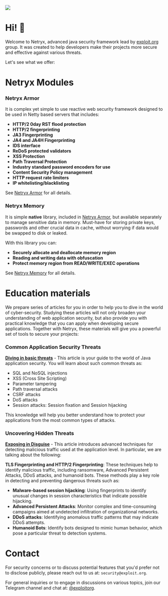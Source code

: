 ![](assets/images/netryx.png)

# Hi! 👋
Welcome to Netryx, advanced java security framework lead by [exploit.org](https://exploit.org) group.
It was created to help developers make their projects more secure and effective against various threats.

Let's see what we offer:

# Netryx Modules
### Netryx Armor

It is complex yet simple to use reactive web security framework designed to be used 
in Netty based servers that includes:
- **HTTP/2 0day RST flood protection**
- **HTTP/2 fingerprinting**
- **JA3 Fingerprinting**
- **JA4 and JA4H Fingerprinting**
- **IDS interface**
- **ReDoS protected validators**
- **XSS Protection**
- **Path Traversal Protection**
- **Industry standard password encoders for use**
- **Content Security Policy management**
- **HTTP request rate limiters**
- **IP whitelisting/blacklisting**

See [Netryx Armor](/armor) for all details.

### Netryx Memory
It is simple **native** library, included in [Netryx Armor](/armor), but available separately to manage sensitive data in memory.
Must-have for storing private keys, passwords and other crucial data in cache, without worrying if data would be swapped to disk
or leaked.

With this library you can:
- **Securely allocate and deallocate memory region**
- **Reading and writing data with obfuscation**
- **Protect memory region from READ/WRITE/EXEC operations**

See [Netryx Memory](/memory) for all details.

# Education materials
We prepare series of articles for you in order to help you to dive in the world of cyber-security.
Studying these articles will not only broaden your understanding of web application security, but also provide you with practical knowledge that you can apply when developing secure applications. Together with Netryx, these materials will give you a powerful set of tools to secure your projects:

### Common Application Security Threats
**[Diving in basic threats](https://blog.exploit.org/java-appsec/)** - This article is your guide to the world of Java application security. You will learn about such common threats as:

- SQL and NoSQL injections
- XSS (Cross Site Scripting)
- Parameter tampering
- Path traversal attacks
- CSRF attacks
- DoS attacks
- Session attacks: Session fixation and Session hijacking

This knowledge will help you better understand how to protect your applications from the most common types of attacks.

### Uncovering Hidden Threats
**[Exposing in Disguise](https://blog.exploit.org/exposing-in-disguise/)** - This article introduces advanced techniques for detecting malicious traffic used at the application level. In particular, we are talking about the following:

**TLS Fingerprinting and HTTP/2 Fingerprinting**: These techniques help to identify malicious traffic, including ransomware, Advanced Persistent Attacks, DDoS attacks, and humanoid bots.
These methods play a key role in detecting and preventing dangerous threats such as:

- **Malware-based session hijacking**: Using fingerprints to identify unusual changes in session characteristics that indicate possible hijacking.
- **Advanced Persistent Attacks**: Monitor complex and time-consuming campaigns aimed at undetected infiltration of organizational networks.
- **DDoS attacks**: Identifying anomalous traffic patterns that may indicate DDoS attempts.
- **Humanoid Bots**: Identify bots designed to mimic human behavior, which pose a particular threat to detection systems.

# Contact
For security concerns or to discuss potential features that you'd prefer not to disclose publicly, please reach out to us at: `security@exploit.org`.

For general inquiries or to engage in discussions on various topics, join our Telegram channel and chat at: [@exploitorg](https://t.me/exploitorg).